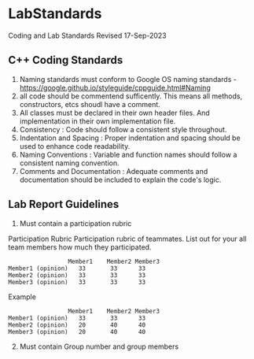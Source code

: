 # LabStandards
Coding and Lab Standards
Revised 17-Sep-2023

## C++ Coding Standards

1. Naming standards must conform to Google OS naming standards - https://google.github.io/styleguide/cppguide.html#Naming
2. all code should be commentend sufficently.  This means all methods, constructors, etcs shoudl have a comment.
3. All classes must be declared in their own header files. And implementation in their own implementation file. 
5. Consistency : Code should follow a consistent style throughout.
6. Indentation and Spacing : Proper indentation and spacing should be used to enhance code readability.
7. Naming Conventions : Variable and function names should follow a consistent naming convention.
8. Comments and Documentation : Adequate comments and documentation should be included to explain the code's logic.

## Lab Report Guidelines

1. Must contain a participation rubric

Participation Rubric
Participation rubric of teammates.  List out for your all team members how much they participated.
```
	             Member1	Member2	Member3
Member1 (opinion)	33	     33	     33
Member2 (opinion)	33	     33	     33
Member3 (opinion)	33	     33	     33
```			
			
Example 			
```
	             Member1	Member2	Member3
Member1 (opinion)	33	     33	     33
Member2 (opinion)	20	     40	     40
Member3 (opinion)	20	     40	     40
```

2. Must contain Group number and group members
